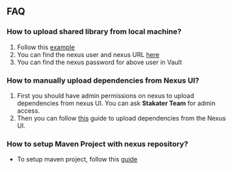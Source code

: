 ## FAQ

### How to upload shared library from local machine?

1. Follow this [example](https://github.com/stakater-lab/java-utility-jar-test)
2. You can find the nexus user and nexus URL [here](./04-routes.md)
3. You can find the nexus password for above user in Vault

### How to manually upload dependencies from Nexus UI?

1. First you should have admin permissions on nexus to upload dependencies from nexus UI. You can ask **Stakater Team** for admin access. 
2. Then you can follow [this](https://help.sonatype.com/repomanager3/user-interface/uploading-components) guide to upload dependencies from the Nexus UI.

### How to setup Maven Project with nexus repository?
- To setup maven project, follow this [guide](./07-maven-setup.md)
